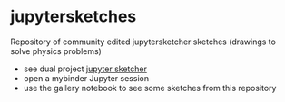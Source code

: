 # jupytersketches
Repository of community edited jupytersketcher sketches (drawings to solve physics problems)

- see dual project [jupyter sketcher](https://github.com/gbrault/jupytersketcher)
- open a mybinder Jupyter session
- use the gallery notebook to see some sketches from this repository
